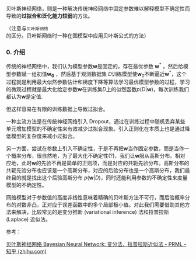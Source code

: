 贝叶斯神经网络，则是一种解决传统神经网络中固定参数难以解释模型不确定性而导致的**过拟合和泛化能力较弱**的方法。

（注意与`贝叶斯网络`的区分。贝叶斯网络时一种在图模型中应用贝叶斯公式的方法）

### 0. 介绍

传统的神经网络中，我们认为模型参数$\mathbf{w}$是固定的，存在最优参数 $\mathbf{w}^*$ ，然后给模型参数赋一组初值$\mathbf{w_0}$ ，然后基于观测数据集 $D$训练模型使$\mathbf{w}_0$不断逼近$\mathbf{w}^*$，这个过程就是利用最大似然参数估计和梯度下降等算法学习最优模型参数的过程，学习的微观过程就是最大化给定参数$\mathbf{w}$在训练集$D$上的似然函数$p(D|\mathbf{w})$，每次训练我们都认为$\mathbf{w}$是定值.

但这样容易在有限的训练数据上导致过拟合。

一种主流方法是在传统神经网络引入 Dropout，通过在训练过程中随机丢弃某些单元增加模型的不确定性来有效减少过拟合现象。引入正则化在本质上也是通过降低模型的复杂度来减小过拟合。

另一方面，尝试在参数上引入不确定性，于是不再把$\mathbf{w}$当作固定参数，而是当作一个概率分布，很自然地，为了最大化不确定性(?)，我们让$\mathbf{w}$服从高斯分布。相对应地，此时$\mathbf{w}$的先验不再是简单的正则项，而是对应的共轭先验分布。高斯分布的共轭先验分布也应该是一个高斯分布，对应的后验分布也是一个高斯分布，我们最终目的就是找出这个后验高斯分布 $p(\mathbf{w}|D)$，同时还能利用参数的不确定性来度量模型的不确定性。



网络模型对于参数值的⾼度⾮线性意味着精确的贝叶斯⽅法不可⾏，而后验概率分布的对数⾮凸，正对应于误差函数中的多个局部极⼩值。对此我们需要借助其他方法来解决，比较常见的是变分推断 (variational inference) 法和拉普拉斯 (Laplace) 近似法。



参考：

[贝叶斯神经网络 Bayesian Neural Network: 变分法，拉普拉斯近似法 - PRML - 知乎 (zhihu.com)](https://zhuanlan.zhihu.com/p/373919999)
